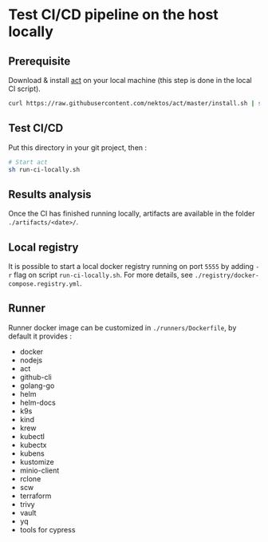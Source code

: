 # Test CI/CD pipeline on the host locally

## Prerequisite

Download & install [act](https://github.com/nektos/act) on your local machine (this step is done in the local CI script).

```sh
curl https://raw.githubusercontent.com/nektos/act/master/install.sh | sudo bash
```

## Test CI/CD

Put this directory in your git project, then :

```sh
# Start act
sh run-ci-locally.sh
```

## Results analysis

Once the CI has finished running locally, artifacts are available in the folder `./artifacts/<date>/`.

## Local registry

It is possible to start a local docker registry running on port `5555` by adding `-r` flag on script `run-ci-locally.sh`.
For more details, see `./registry/docker-compose.registry.yml`.

## Runner

Runner docker image can be customized in `./runners/Dockerfile`, by default it provides :
- docker
- nodejs
- act
- github-cli
- golang-go
- helm
- helm-docs
- k9s
- kind
- krew
- kubectl
- kubectx
- kubens
- kustomize
- minio-client
- rclone
- scw
- terraform
- trivy
- vault
- yq
- tools for cypress
